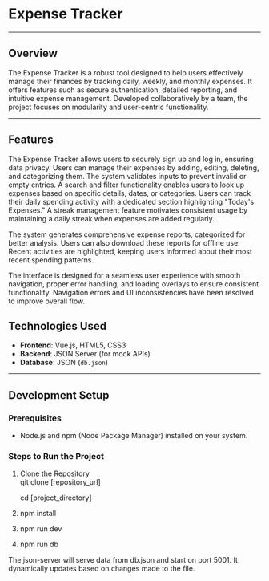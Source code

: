 # Expense Tracker

---

## Overview  
The Expense Tracker is a robust tool designed to help users effectively manage their finances by tracking daily, weekly, and monthly expenses. It offers features such as secure authentication, detailed reporting, and intuitive expense management. Developed collaboratively by a team, the project focuses on modularity and user-centric functionality.

---

## Features  

The Expense Tracker allows users to securely sign up and log in, ensuring data privacy. Users can manage their expenses by adding, editing, deleting, and categorizing them. The system validates inputs to prevent invalid or empty entries. A search and filter functionality enables users to look up expenses based on specific details, dates, or categories. Users can track their daily spending activity with a dedicated section highlighting "Today's Expenses." A streak management feature motivates consistent usage by maintaining a daily streak when expenses are added regularly.

The system generates comprehensive expense reports, categorized for better analysis. Users can also download these reports for offline use. Recent activities are highlighted, keeping users informed about their most recent spending patterns.

The interface is designed for a seamless user experience with smooth navigation, proper error handling, and loading overlays to ensure consistent functionality. Navigation errors and UI inconsistencies have been resolved to improve overall flow.

## Technologies Used  

- **Frontend**: Vue.js, HTML5, CSS3  
- **Backend**: JSON Server (for mock APIs)  
- **Database**: JSON (`db.json`)  

---

## Development Setup  

### Prerequisites  
- Node.js and npm (Node Package Manager) installed on your system.

### Steps to Run the Project  

1. Clone the Repository  
   git clone [repository_url]
   
   cd [project_directory]
   

3. npm install



4. npm run dev


5. npm run db

The json-server will serve data from db.json and start on port 5001. It dynamically updates based on changes made to the file.


